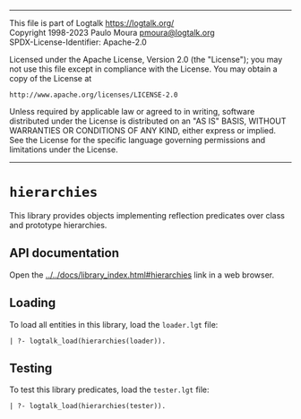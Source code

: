 ________________________________________________________________________

This file is part of Logtalk <https://logtalk.org/>  
Copyright 1998-2023 Paulo Moura <pmoura@logtalk.org>  
SPDX-License-Identifier: Apache-2.0

Licensed under the Apache License, Version 2.0 (the "License");
you may not use this file except in compliance with the License.
You may obtain a copy of the License at

    http://www.apache.org/licenses/LICENSE-2.0

Unless required by applicable law or agreed to in writing, software
distributed under the License is distributed on an "AS IS" BASIS,
WITHOUT WARRANTIES OR CONDITIONS OF ANY KIND, either express or implied.
See the License for the specific language governing permissions and
limitations under the License.
________________________________________________________________________


`hierarchies`
=============

This library provides objects implementing reflection predicates over
class and prototype hierarchies.


API documentation
-----------------

Open the [../../docs/library_index.html#hierarchies](../../docs/library_index.html#hierarchies)
link in a web browser.


Loading
-------

To load all entities in this library, load the `loader.lgt` file:

	| ?- logtalk_load(hierarchies(loader)).


Testing
-------

To test this library predicates, load the `tester.lgt` file:

	| ?- logtalk_load(hierarchies(tester)).

